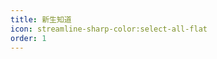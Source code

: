```yaml
---
title: 新生知道
icon: streamline-sharp-color:select-all-flat
order: 1
---
```


<div class="vp-card-container">
  <VPCard
    title="历年分数"
    desc="占位符"
    link=""
    background="linear-gradient(to right, #ffecd2 0%, #fcb69f 100%)"
  />
  <VPCard
    title="物品准备"
    desc="占位符"
    link=""
    background="linear-gradient(to right, #ffecd2 0%, #fcb69f 100%)"
  />
  <VPCard
    title="报道流程"
    desc="占位符"
    link=""
    background="linear-gradient(to right, #ffecd2 0%, #fcb69f 100%)"
  />
  <VPCard
    title="校友群组"
    desc="占位符"
    link=""
    background="linear-gradient(to right, #ffecd2 0%, #fcb69f 100%)"
  />
</div>